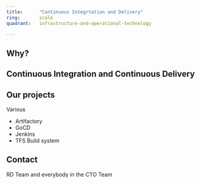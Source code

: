 ```yaml
---
title:      "Continuous Integrtation and Delivery"
ring:       scale
quadrant:   infrastructure-and-operational-technology

---
```


## Why?


## Continuous Integration and Continuous Delivery


## Our projects 
Various 
- Artifactory
- GoCD
- Jenkins
- TFS Build system

## Contact
RD Team and everybody in the CTO Team
